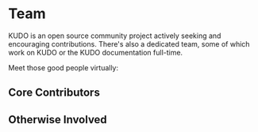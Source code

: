 # Team

KUDO is an open source community project actively seeking and encouraging contributions. There's also a dedicated team, some of which work on KUDO or the KUDO documentation full-time.

Meet those good people virtually:

## Core Contributors

<Authors kind="contributor"/>

## Otherwise Involved 

<Authors kind="other"/>

